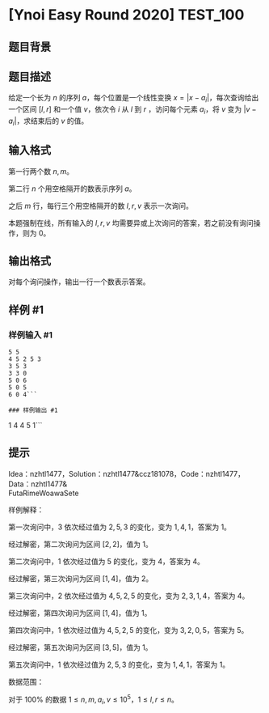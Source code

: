 # [Ynoi Easy Round 2020] TEST_100

## 题目背景



## 题目描述

给定一个长为 $n$ 的序列 $a$，每个位置是一个线性变换 $x=|x-a_i|$，每次查询给出一个区间 $[l,r]$ 和一个值 $v$，依次令 $i$ 从 $l$ 到 $r$ ，访问每个元素 $a_i$，将 $v$ 变为 $|v-a_i|$，求结束后的 $v$ 的值。

## 输入格式

第一行两个数 $n,m$。

第二行 $n$ 个用空格隔开的数表示序列 $a$。

之后 $m$ 行，每行三个用空格隔开的数 $l,r,v$ 表示一次询问。

本题强制在线，所有输入的 $l,r,v$ 均需要异或上次询问的答案，若之前没有询问操作，则为 $0$。

## 输出格式

对每个询问操作，输出一行一个数表示答案。

## 样例 #1

### 样例输入 #1
```
5 5
4 5 2 5 3
3 5 3
3 3 0
5 0 6
5 0 5
6 0 4```

### 样例输出 #1

```
1
4
4
5
1```

## 提示

Idea：nzhtl1477，Solution：nzhtl1477&ccz181078，Code：nzhtl1477，Data：nzhtl1477&	
FutaRimeWoawaSete

样例解释：

第一次询问中，$3$ 依次经过值为 $2,5,3$ 的变化，变为 $1,4,1$，答案为 $1$。

经过解密，第二次询问为区间 $[2,2]$，值为 $1$。

第二次询问中，$1$ 依次经过值为 $5$ 的变化，变为 $4$，答案为 $4$。

经过解密，第三次询问为区间 $[1,4]$，值为 $2$。

第三次询问中，$2$ 依次经过值为 $4,5,2,5$ 的变化，变为 $2,3,1,4$，答案为 $4$。

经过解密，第四次询问为区间 $[1,4]$，值为 $1$。

第四次询问中，$1$ 依次经过值为 $4,5,2,5$ 的变化，变为 $3,2,0,5$，答案为 $5$。

经过解密，第五次询问为区间 $[3,5]$，值为 $1$。

第五次询问中，$1$ 依次经过值为 $2,5,3$ 的变化，变为 $1,4,1$，答案为 $1$。

数据范围：

对于 $100\%$ 的数据 $1\le n,m,a_i,v \le10^5$，$1\le l,r\le n$。
